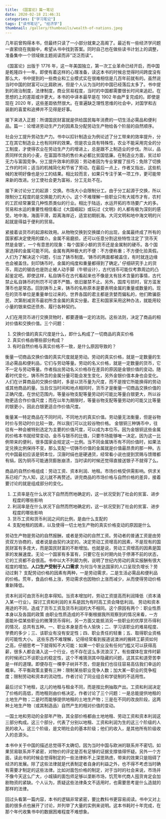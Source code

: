 ```yaml
---
title: 《国富论》篇一笔记
date: 2020-02-18 21:46:31
categories: ["学习笔记"]
tags: ["读书笔记", "经济学"]
thumbnail: /gallery/thumbnails/wealth-of-nations.jpeg
---
```


几年前曾购得本书，但最终只读了一小部分就束之高阁了。最近有一些经济学问题一直萦绕在我脑中，希望从书中找到答案。同时自己也在做些读书计划上的调整，准备集中一个领域做主题阅读而非”泛泛而读“。

《国富论》出版于 1776 年，这一年美国独立，第一次工业革命已经开启，而中国是乾隆四十一年。即使有着这样的心理准备，读这本书的时候总觉得时间跨度没有那么大，书中提到的一些商业和工业模式实在很难相信是几百年前就有的。虽然说当时中国的财富可以比肩欧洲，但是个人认为当时的中国已经落后太多了。书中提到的政治制度，法律制度，商业贸易程度，当时的中国都需要很长时间来追赶。在思想的上的差距或许更大，本书的中译本最早是在 1902 年由严复完成的。即使是现在 2020 年，这些差距依然很大。在普遍缺乏理性思维的社会中，对国学和古装剧的喜爱和追捧并不见得是好事。

接下来进入正题：所谓国民财富就是供给国民每年消费的一切生活必需品和便利品。篇一：论增进劳动生产力的因素及分配劳动生产物给各个阶层的自然顺序。

社会分工提升劳动生产力。书中以扣针制造业为例论述了分工带来的效率提升，分工在其它制造业上也有同样的效果。但是农业具有特殊性，农业不能采用完全的分工制度，才使得农业在劳动生产力的增进上，总是跟不上制造业的步伐。所以，品质同样优良的小麦，在富国市场的售价未必都比贫国低廉。在制造业方面，贫过却无力与富国竞争。分工提升效率的原因：劳动者因为专业掌握了技巧；免除了切换工作的时间；适当的机械简化和节省了劳动。在最后一点上，作者又指出，这些机械的发明好像也是分工的结果。相比较而言，如果只专注于某一项工作，更可能带来新的改进。分工使社会更为富裕，分工无处不在。

接下来讨论分工的起源：交换。市场大小会限制分工。由于分工起源于交换，所以限制分工程度的是交换能力的大小。这个不难理解一些职业只有大城市才有，农村的工匠经常兼营几种性质类似的行业。相比于陆运，水运开拓的市场要广大的多。贸易和水运的重要性相信看过《大国崛起》或玩过《文明》的人都有极为深刻的感受。地中海，海面平滑，距离海岸近，适宜初期航海。大河文明和地中海文明的兴起就是得益于便利的贸易。

紧接着谈货币的起源和效用。从物物交换到交换媒介的出现，金属最终成了所有的国家都决定使用的媒介。金属不易磨损，还可以任意分割这些特性注定了’货币天然是金银‘。一个有意思的现象：每个国家小额的货币还是金属制的硬币。各个国家选择的金属可能不同。金属有两种极大的不便：不方便称重；不方便化验真假。人们为了解决这个问题，引出了铸币制度。‘铸币的两面都被盖住，有时就连边缘也会被盖住。刻印铸币时，金属的纯度和重量都得到了确定。’ 仔细研究手上的货币，周边的锯齿也是防止被人动手脚（牛顿设计），古代钱币可能仅考靠周边的凸起鉴定吧。即使这样，私自铸币在古代看起来也不像是太有技术含量的事情，古代禁止私自铸币的刑罚不可谓不严酷，依旧屡禁不止。另外，国库亏损时，官方滥发薄币也是常态。回到铸币上来，铸币的名称原本是要表明金属的重量或数量的。现在的货币单位是重量单位过来的。世界各国的君主都是贪婪而偏私的，他们欺骗臣民，次第削减货币最初所含金属的真实分量。君王和国家采用这种办法，就能用较小量的银来偿还债务、履行各种契约。

人们在用货币进行交换货物时，都要遵循一定的法则。这些法则，决定了商品的相对价值和交换价值。三个问题：
1. 交换价值的真实尺度是什么，即什么构成了一切商品的真实价格
2. 真实价格由哪些部分构成？
3. 有时自然价格与真实价格不一致，是什么原因导致的？

衡量一切商品交换价值的真实尺度就是劳动。劳动的真实价格，就是一定数量的生活必需品和便利品，它们与劳动等量。劳动的名义价格，就是一定数量的货币，它不一定与劳动等量。作者指出劳动名义价格存在差异的原因是金银价值的变动。随着时代变化，铸币所含的金属分量可能会发生变化，另外金银价值本身也会变化。人们在计算商品的交换价值时，多是以货币量为尺度，而不是按它所能换得的劳动或其他商品的量。当且仅当时间和地点相同时，货币才是衡量一切商品交换价值的正确尺度。在世纪范围内，等量谷物支配等量劳动的可能比等量白银更大，所以谷物更适合作价值尺度；而在以年为期限时，等量谷物支配等量劳动的可能又比等量的银更小，因此白银更适合作价值尺度。

衡量某一特定商品在不同时间，不同地方的真实价值。劳动量无法衡量，但是谷物时价与劳动时价比较一致，所以我们可以比较谷物价格。
金银铜三种铸币中，往往有一种会被特别选定为主要的价值尺度，可以成为本位币。因为金银铜这些金属的价格本书就经常变动，金币与银币的比值，只要市场能够唯一决定。因为这一比例带来的便利，很多国家会规定这一比例。当不同金属铸币有不同价值时，如果法定兑换比例保持不变，那么支配一切铸币价值的金属就是价值最昂贵的那一种。古代中国最初应该是铜本位，汉唐时绢也是硬通货，经常看小说也提到赏赐与馈赠都有绢，因为铜币可能通货膨胀崩溃，当时读的时候还觉得直接送银子不就得了么。

商品的自然价格组成：劳动工资、资本利润、地租。市场价格受供需影响。供求关系已经广为人知，这儿就不再赘述。讲完商品的市场价格与自然价格的差异，接着要讨论的就是组成部分的变化。
1. 工资率是在什么状况下自然而然地确定的，这一状况受到了社会的贫富、进步程度的哪些影响
2. 利润率是在什么状况下自然而然地确定的，这一状况受到了社会的贫富、进步程度的哪些影响
3. 货币工资和货币利润之间的比例，是由什么支配的
4. 支配地租的因素，以及使得一切土地生产物的真实价格变动的原因是什么

劳动生产物是劳动的自然报酬，或者是劳动的自然工资。劳动者的普通工资是由劳资双方协商的，或者说是由契约决定的。决定劳动工资增高的因素，不是现有的国民财富有多庞大，而是国民财富的不断增加。也就是说，劳动工资增高的因素是国家的发展速度。无论一个国家有多富有，只要它在长时期内处于停滞不前的状态，它的工资都不会很高。书中以大不列颠为例，说明了世纪内劳动的真实报酬有很大程度的增加。**人口生产受制于人口需求** 为何当今发达国家的人口呈现负增长？劳动过剩？
支配劳动价格的因素有两种，一是劳动需求，二是生活必需品和便利品的价格。荒年，食品价格上涨，劳动需求也因物价上涨而减少，从而使得劳动价格重新降低。

资本利润可由货币利息率得知。当资本增加时，劳动工资提高而利润降低（资本涌入某一行业）。探讨工资和利润的关系是因为有时高工资会降低利润。
劳动和资本用途的不同，造成了货币工资及货币利润的大不相同。这个原因有两个：职业性质本身以及各国的政策
由职业性质造成的不平衡根据我所观察到的情况来看，一方面能补偿某些职业的微薄货币得利，另一方面又能抵消另一些职业的优厚货币得利的情况，总共有五种。一、职业本身是否令人愉快；二、学习该职业的难易程度、学费的多少；三、该职业有没有安定性；四、职业责任的轻重；五、取得职业资格的可能性大小。 这些东西不难理解，记得经常看到报道说澳洲的搬砖工薪资如何之高，仔细思考一下就得知不大可能：如果一个职业没有任何门槛又可以获得高薪，很多人都会涌入这一个行业，也不存在这么多流浪汉了。有些媒体在宣传时薪的时候闭口不谈职业的稳定性，这个不难猜测其中隐藏的问题，这其实和道旁苦李是一样的道理。即便存在一棵李子树并不苦，但是我们也往往容易高估我们幸运的概率。不平衡政策主要有三种：限制某些职业竞争人数；加大某一职业的竞争程度；限制劳动和资本的流动性。作者讨论了同业组合和学徒制的不适用性。

最后讨论下地租，这儿的地租与租金不同，而是按比例抽取产出。工资和利润决定了价格的高低，而地租则由价格决定。作者讨论了三个问题：一是总能提供地租的土地生产物；二是时而能够提供地租的土地生产物；三是在不同的改良阶段，这两种土地生产物（或其制造品）自然产生的相对价值的变动。

一国土地和劳动的全部年产物，其全部价格都由土地地租、劳动工资和资本利润这三部分构成。这三个部分，代表了分别以地租、工资和利润为生的这三个阶级的人民的收入。这三个阶级，是文明社会的基本阶级；他们的收入，是其他所有阶级收入的总源头。

本书中关于中国的描述总觉得不太确切，因为当时中国与欧洲的联系并不密切。如果贸易联系并不紧密，对物价的评定是否有足够的证据支撑值得怀疑。另外一个方面，读此书的时候会觉得制定的一些法律称不上深思熟虑，带来的效果只是阻碍了经济的发展。除了这些法律就是代表制定者自身的利益之外，也不得不考虑当时确有需要才制定的这些法律。比如对面包价格的制定，对于当时的社会来说，市场并不像今天这么广大，小城镇的面包师足够以垄断市场，饥荒年代商人囤货肯定会加剧物资的紧缺。个人认为，质疑这些法律条文不适用时，也需要思考是什么造就的那样的法律。

回过头看第一篇内容，本书的逻辑非常紧密，要比教科书更容易阅读。书中又对上面的很多点也展开了讨论，并列举了大量的实例来说明。这本书耗时十年完成，在那个年代收集书中的数据困难程度不难想象。
